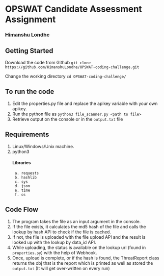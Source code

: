 # OPSWAT Candidate Assessment Assignment
### [Himanshu Londhe](https://himanshu-londhe.me/)

## Getting Started
Download the code from Github
```git clone https://github.com/HimanshuLondhe/OPSWAT-coding-challenge.git```

Change the working directory
```cd OPSWAT-coding-challenge/```
## To run the code
1. Edit the properties.py file and replace the apikey variable with your own apikey.
2. Run the python file as ```python3 file_scanner.py <path to file>```
3. Retrieve output on the console or in the ```output.txt``` file


## Requirements 
1. Linux/Windows/Unix machine.
2. python3 
	#### Libraries 
		a. requests
		b. hashlib
		c. sys
		d. json
		e. time
		f. os

## Code Flow 
1. The program takes the file as an input argument in the console.
2. If the file exists, it calculates the md5 hash of the file and calls the lookup by hash API to check if the file is cached.
3. If not, the file is uploaded with the file upload API and the result is looked up with the lookup by data_id API.
4. While uploading, the status is available on the lookup url (found in ```properties.py```) with the help of Webhook.
5. Once, upload is complete, or if the hash is found, the ThreatReport class returns the obj that is the report which is printed as well as stored the ```output.txt``` (It will get over-written on every run)